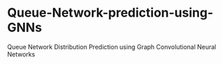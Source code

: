 # Queue-Network-prediction-using-GNNs
Queue Network Distribution Prediction using Graph Convolutional Neural Networks
